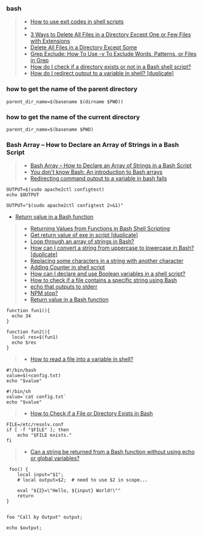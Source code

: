 ### bash 
> - [How to use exit codes in shell scripts](https://www.cyberciti.biz/faq/bash-get-exit-code-of-command/)
> - [](https://linuxize.com/post/how-to-check-if-string-contains-substring-in-bash/#:~:text=contains%20a%20substring.-,Using%20Wildcards,is%20contained%20in%20the%20string.) 
> - [3 Ways to Delete All Files in a Directory Except One or Few Files with Extensions](https://www.tecmint.com/delete-all-files-in-directory-except-one-few-file-extensions/)
> - [Delete All Files in a Directory Except Some](https://www.baeldung.com/linux/delete-all-exclude-some)
> - [Grep Exclude: How To Use -v To Exclude Words, Patterns, or Files in Grep](https://ioflood.com/blog/grep-exclude-how-to-use-v-to-exclude-words-patterns-or-files-in-grep/#:~:text=Excluding%20a%20pattern%20in%20grep,contain%20the%20pattern%20%27exclude_this%27.)
> - [How do I check if a directory exists or not in a Bash shell script?](https://stackoverflow.com/questions/59838/how-do-i-check-if-a-directory-exists-or-not-in-a-bash-shell-script)
> - [How do I redirect output to a variable in shell? [duplicate]](https://stackoverflow.com/questions/2559076/how-do-i-redirect-output-to-a-variable-in-shell)

### how to get the name of the parent directory
```
parent_dir_name=$(basename $(dirname $PWD))
```
### how to get the name of the current directory
```
parent_dir_name=$(basename $PWD)
```
### Bash Array – How to Declare an Array of Strings in a Bash Script
> - [Bash Array – How to Declare an Array of Strings in a Bash Script](https://www.freecodecamp.org/news/bash-array-how-to-declare-an-array-of-strings-in-a-bash-script/)
> - [You don't know Bash: An introduction to Bash arrays](https://opensource.com/article/18/5/you-dont-know-bash-intro-bash-arrays)
> - [Redirecting command output to a variable in bash fails](https://stackoverflow.com/questions/10319745/redirecting-command-output-to-a-variable-in-bash-fails)
```
OUTPUT=$(sudo apache2ctl configtest)
echo $OUTPUT
```
```
OUTPUT="$(sudo apache2ctl configtest 2>&1)"
```
- [Return value in a Bash function](https://stackoverflow.com/questions/17336915/return-value-in-a-bash-function)
> - [Returning Values from Functions in Bash Shell Scripting](https://ioflood.com/blog/bash-function-return-value/)
> - [Get return value of exe in script [duplicate]](https://stackoverflow.com/questions/18182977/get-return-value-of-exe-in-script)
>- [Loop through an array of strings in Bash?](https://stackoverflow.com/questions/8880603/loop-through-an-array-of-strings-in-bash)
>- [How can I convert a string from uppercase to lowercase in Bash? [duplicate]](https://stackoverflow.com/questions/11392189/how-can-i-convert-a-string-from-uppercase-to-lowercase-in-bash)
>- [Replacing some characters in a string with another character](https://stackoverflow.com/questions/2871181/replacing-some-characters-in-a-string-with-another-character)
>- [Adding Counter in shell script](https://stackoverflow.com/questions/13638670/adding-counter-in-shell-script)
>- [How can I declare and use Boolean variables in a shell script?](https://stackoverflow.com/questions/2953646/how-can-i-declare-and-use-boolean-variables-in-a-shell-script)
>- [How to check if a file contains a specific string using Bash](https://stackoverflow.com/questions/11287861/how-to-check-if-a-file-contains-a-specific-string-using-bash)
>- [echo that outputs to stderr](https://stackoverflow.com/questions/2990414/echo-that-outputs-to-stderr)
>- [NPM stop?](https://discuss.codecademy.com/t/npm-stop/457155)
>- [Return value in a Bash function](https://stackoverflow.com/questions/17336915/return-value-in-a-bash-function)
```
function fun1(){
  echo 34
}

function fun2(){
  local res=$(fun1)
  echo $res
}
```
>- [How to read a file into a variable in shell?](https://stackoverflow.com/questions/7427262/how-to-read-a-file-into-a-variable-in-shell)
```
#!/bin/bash
value=$(<config.txt)
echo "$value"
```
```
#!/bin/sh
value=`cat config.txt`
echo "$value"
```

>- [How to Check if a File or Directory Exists in Bash](https://linuxize.com/post/bash-check-if-file-exists/)
```
FILE=/etc/resolv.conf
if [ -f "$FILE" ]; then
    echo "$FILE exists."
fi

```

>- [Can a string be returned from a Bash function without using echo or global variables?](https://stackoverflow.com/questions/14482943/can-a-string-be-returned-from-a-bash-function-without-using-echo-or-global-varia)
```
 foo() {
    local input="$1";
    # local output=$2;  # need to use $2 in scope...

    eval "${2}=\"Hello, ${input} World!\""
    return 
}


foo "Call by Output" output;

echo $output;
```
